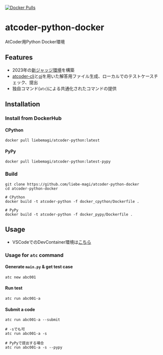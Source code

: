 [![Docker Pulls](https://img.shields.io/docker/pulls/liebemagi/atcoder-python)](https://hub.docker.com/r/liebemagi/atcoder-python)

# atcoder-python-docker

AtCoder用Python Docker環境

## Features

- 2023年の[新ジャッジ環境](https://img.atcoder.jp/file/language-update/language-list.html)を構築
- [atcoder-cli](https://github.com/Tatamo/atcoder-cli)と[oj](https://github.com/online-judge-tools/oj)を用いた解答用ファイル生成、ローカルでのテストケースチェック、提出
- 独自コマンド(`atc`)による共通化されたコマンドの提供

## Installation

### Install from DockerHub

#### CPython
```
docker pull liebemagi/atcoder-python:latest
```

#### PyPy
```
docker pull liebemagi/atcoder-python:latest-pypy
```

### Build

```
git clone https://github.com/liebe-magi/atcoder-python-docker
cd atcoder-python-docker

# CPython
docker build -t atcoder-python -f docker_cpython/Dockerfile .

# PyPy
docker build -t atcoder-python -f docker_pypy/Dockerfile .
```

## Usage

- VSCodeでのDevContainer環境は[こちら](https://github.com/liebe-magi/atcoder-python-template)

### Usage for `atc` command

#### Generate `main.py` & get test case

```
atc new abc001
```

#### Run test

```
atc run abc001-a
```
#### Submit a code

```
atc run abc001-a --submit

# -sでも可
atc run abc001-a -s

# PyPyで提出する場合
atc run abc001-a -s --pypy
```
